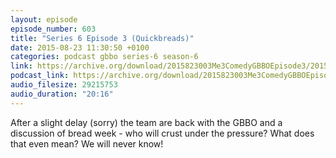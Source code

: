 ```yaml
---
layout: episode
episode_number: 603
title: "Series 6 Episode 3 (Quickbreads)"
date: 2015-08-23 11:30:50 +0100
categories: podcast gbbo series-6 season-6
link: https://archive.org/download/2015823003Me3ComedyGBBOEpisode3/2015-8-23-003-Me3_Comedy--GBBO-Episode3.mp3
podcast_link: https://archive.org/download/2015823003Me3ComedyGBBOEpisode3/2015-8-23-003-Me3_Comedy--GBBO-Episode3.mp3
audio_filesize: 29215753
audio_duration: "20:16"
---
```

After a slight delay (sorry) the team are back with the GBBO and a discussion of bread week - who will crust under the pressure? What does that even mean? We will never know!
